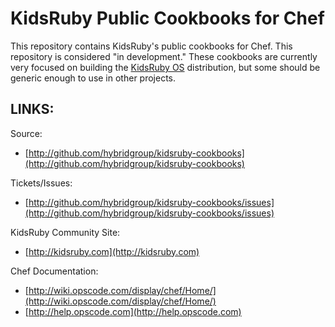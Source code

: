 # KidsRuby Public Cookbooks for Chef

This repository contains KidsRuby's public cookbooks for Chef. This repository is considered "in development." These cookbooks are currently very focused on building the [KidsRuby OS](https://github.com/hybridgroup/kidsruby-os) distribution, but some should be generic enough to use in other projects.


## LINKS:

Source:

* [http://github.com/hybridgroup/kidsruby-cookbooks](http://github.com/hybridgroup/kidsruby-cookbooks)

Tickets/Issues:

* [http://github.com/hybridgroup/kidsruby-cookbooks/issues](http://github.com/hybridgroup/kidsruby-cookbooks/issues)

KidsRuby Community Site:

* [http://kidsruby.com](http://kidsruby.com)

Chef Documentation:

* [http://wiki.opscode.com/display/chef/Home/](http://wiki.opscode.com/display/chef/Home/)
* [http://help.opscode.com](http://help.opscode.com)